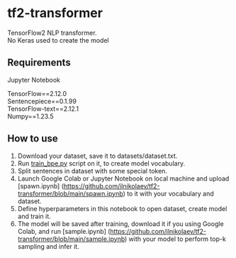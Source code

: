 # tf2-transformer
TensorFlow2 NLP transformer.  
No Keras used to create the model

## Requirements
Jupyter Notebook  

TensorFlow==2.12.0  
Sentencepiece==0.1.99  
TensorFlow-text==2.12.1  
Numpy==1.23.5  

## How to use
1. Download your dataset, save it to datasets/dataset.txt.
2. Run [train_bpe.py](https://github.com/ilnikolaev/tf2-transformer/blob/main/train_bpe.py) script on it, to create model vocabulary.
3. Split sentences in dataset with some special token.
4. Launch Google Colab or Jupyter Notebook on local machine and upload [spawn.ipynb] (https://github.com/ilnikolaev/tf2-transformer/blob/main/spawn.ipynb) to it with your vocabulary and dataset.
5. Define hyperparameters in this notebook to open dataset, create model and train it.
6. The model will be saved after training, download it if you using Google Colab, and run [sample.ipynb] (https://github.com/ilnikolaev/tf2-transformer/blob/main/sample.ipynb) with your model to perform top-k sampling and infer it.
